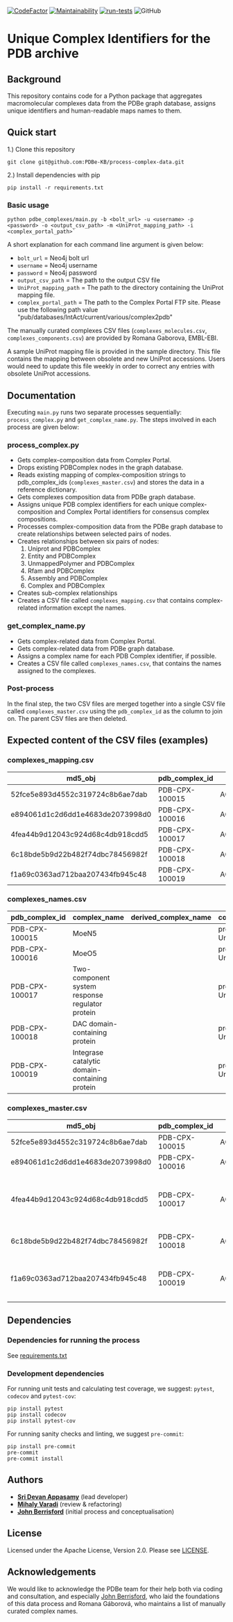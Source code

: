 [![CodeFactor](https://www.codefactor.io/repository/github/pdbe-kb/process-complex-data/badge)](https://www.codefactor.io/repository/github/pdbe-kb/process-complex-data)
[![Maintainability](https://api.codeclimate.com/v1/badges/aee4f254bddad263bf12/maintainability)](https://codeclimate.com/github/PDBe-KB/process-complex-data/maintainability)
[![run-tests](https://github.com/PDBe-KB/process-complex-data/actions/workflows/tests.yml/badge.svg)](https://github.com/PDBe-KB/process-complex-data/actions/workflows/tests.yml)
![GitHub](https://img.shields.io/github/license/pdbe-kb/process-complex-data)

Unique Complex Identifiers for the PDB archive
==

## Background

This repository contains code for a Python package that aggregates macromolecular complexes data from the PDBe graph database, assigns unique identifiers and human-readable maps names to them.

## Quick start

1.) Clone this repository

```shell
git clone git@github.com:PDBe-KB/process-complex-data.git
```

2.) Install dependencies with pip

```shell
pip install -r requirements.txt
```

### Basic usage

```shell
python pdbe_complexes/main.py -b <bolt_url> -u <username> -p <password> -o <output_csv_path> -m <UniProt_mapping_path> -i <complex_portal_path>`
```

A short explanation for each command line argument is given below:

- `bolt_url` = Neo4j bolt url
- `username` = Neo4j username
- `password` = Neo4j password
- `output_csv_path` = The path to the output CSV file
- `UniProt_mapping_path` = The path to the directory containing the UniProt mapping file. 
- `complex_portal_path` = The path to the Complex Portal FTP site. Please use the following path value "pub/databases/IntAct/current/various/complex2pdb"

The manually curated complexes CSV files (`complexes_molecules.csv`, `complexes_components.csv`) are provided by Romana Gaborova, EMBL-EBI.

A sample UniProt mapping file is provided in the sample directory. This file contains the mapping between obsolete and new UniProt accessions. Users would need to update this file weekly in order to correct any entries with obsolete UniProt accessions.

## Documentation

Executing `main.py` runs two separate processes sequentially: `process_complex.py` and `get_complex_name.py`.
The steps involved in each process are given below:

### process_complex.py
- Gets complex-composition data from Complex Portal.
- Drops existing PDBComplex nodes in the graph database.
- Reads existing mapping of complex-composition strings to pdb_complex_ids (`complexes_master.csv`) and stores the data in a reference dictionary.
- Gets complexes composition data from PDBe graph database.
- Assigns unique PDB complex identifiers for each unique complex-composition and Complex Portal identifiers for consensus complex compositions.
- Processes complex-composition data from the PDBe graph database to create relationships between selected pairs of nodes.
- Creates relationships between six pairs of nodes:
  1. Uniprot and PDBComplex
  2. Entity and PDBComplex
  3. UnmappedPolymer and PDBComplex
  4. Rfam and PDBComplex
  5. Assembly and PDBComplex
  6. Complex and PDBComplex
- Creates sub-complex relationships
- Creates a CSV file called `complexes_mapping.csv` that contains complex-related information except the names.

### get_complex_name.py
- Gets complex-related data from Complex Portal.
- Gets complex-related data from PDBe graph database.
- Assigns a complex name for each PDB Complex identifier, if possible.
- Creates a CSV file called `complexes_names.csv`, that contains the names assigned to the complexes.

### Post-process

In the final step, the two CSV files are merged together into a single CSV file called `complexes_master.csv` using the `pdb_complex_id` as the column to join on. The parent CSV files are then deleted.

## Expected content of the CSV files (examples)

### complexes_mapping.csv

|md5_obj                         |pdb_complex_id|accession           |complex_portal_id|entries                           |
|--------------------------------|--------------|--------------------|-----------------|----------------------------------|
|52fce5e893d4552c319724c8b6ae7dab|PDB-CPX-100015|A0A010_2_67581      |                 |5b01_1,5b00_1                     |
|e894061d1c2d6dd1e4683de2073998d0|PDB-CPX-100016|A0A011_2_67581      |                 |3vkc_1,3vkd_1,3vka_1,3vkb_1,3vk5_1|
|4fea44b9d12043c924d68c4db918cdd5|PDB-CPX-100017|A0A014C6J9_2_1310912|                 |6br7_1                            |
|6c18bde5b9d22b482f74dbc78456982f|PDB-CPX-100018|A0A014M399_2_1188239|                 |7dg0_1,7dfx_1                     |
|f1a69c0363ad712baa207434fb945c48|PDB-CPX-100019|A0A016UZK2_3_53326  |                 |7a4a_1                            |

### complexes_names.csv

|pdb_complex_id                  |complex_name  |derived_complex_name|complex_name_type        |
|--------------------------------|--------------|--------------------|-------------------------|
|PDB-CPX-100015                  |MoeN5         |                    |protein name from UniProt|
|PDB-CPX-100016                  |MoeO5         |                    |protein name from UniProt|
|PDB-CPX-100017                  |Two-component system response regulator protein|                    |protein name from UniProt|
|PDB-CPX-100018                  |DAC domain-containing protein|                    |protein name from UniProt|
|PDB-CPX-100019                  |Integrase catalytic domain-containing protein|                    |protein name from UniProt|


### complexes_master.csv

|md5_obj                         |pdb_complex_id|accession           |complex_portal_id        |entries.                          |complex_name                                   |derived_complex_name|complex_name_type        |
|--------------------------------|--------------|--------------------|-------------------------|----------------------------------|-----------------------------------------------|--------------------|-------------------------|
|52fce5e893d4552c319724c8b6ae7dab|PDB-CPX-100015|A0A010_2_67581      |                         |5b01_1,5b00_1                     |MoeN5                                          |                    |protein name from UniProt|
|e894061d1c2d6dd1e4683de2073998d0|PDB-CPX-100016|A0A011_2_67581      |                         |3vkc_1,3vkd_1,3vka_1,3vkb_1,3vk5_1|MoeO5                                          |                    |protein name from UniProt|
|4fea44b9d12043c924d68c4db918cdd5|PDB-CPX-100017|A0A014C6J9_2_1310912|                         |6br7_1                            |Two-component system response regulator protein|                    |protein name from UniProt|
|6c18bde5b9d22b482f74dbc78456982f|PDB-CPX-100018|A0A014M399_2_1188239|                         |7dg0_1,7dfx_1                     |DAC domain-containing protein                  |                    |protein name from UniProt|
|f1a69c0363ad712baa207434fb945c48|PDB-CPX-100019|A0A016UZK2_3_53326  |                         |7a4a_1                            |Integrase catalytic domain-containing protein  |                    |protein name from UniProt|

## Dependencies

### Dependencies for running the process
See [requirements.txt](https://github.com/PDBe-KB/process-complex-data/blob/development/requirements.txt)

### Development dependencies

For running unit tests and calculating test coverage, we suggest: `pytest`, `codecov` and `pytest-cov`:

```shell
pip install pytest
pip install codecov
pip install pytest-cov
```

For running sanity checks and linting, we suggest `pre-commit`:

```shell
pip install pre-commit
pre-commit
pre-commit install
```

## Authors
- **[Sri Devan Appasamy](https://github.com/sridevan)** (lead developer)
- **[Mihaly Varadi](https://github.com/mvaradi)** (review & refactoring)
- **[John Berrisford](https://github.com/berrisfordjohn)** (initial process and conceptualisation)

## License
Licensed under the Apache License, Version 2.0.
Please see [LICENSE](https://github.com/PDBe-KB/process-complex-data/blob/development/LICENSE).

## Acknowledgements
We would like to acknowledge the PDBe team for their help both via coding
and consultation, and especially [John Berrisford](https://github.com/berrisfordjohn), who laid the foundations
of this data process and Romana Gáborová, who maintains a list of manually curated complex names.
